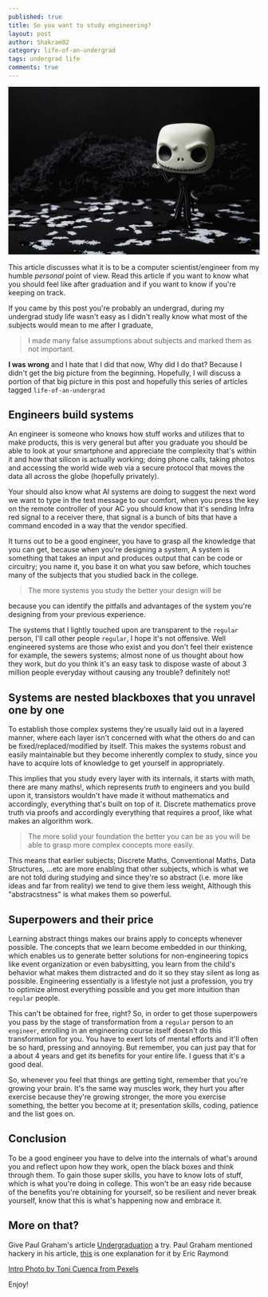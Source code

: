 ```yaml
---
published: true
title: So you want to study engineering?
layout: post
author: Shakram02
category: life-of-an-undergrad
tags: undergrad life
comments: true
---
```

 ![intro-photo](/images/frightening-troll-toy.jpeg)
  
This article discusses what it is to be a computer scientist/engineer from my humble *personal* point of view. Read this article if you want to know what you should feel like after graduation and if you want to know if you're keeping on track.

<!-- end_excerpt -->

If you came by this post you're probably an undergrad, during my undergrad study life wasn't easy as I didn't really know what most of the subjects would mean to me after I graduate, 

> I made many false assumptions about subjects and marked them as not important.

**I was wrong** and I hate that I did that now, Why did I do that? Because I didn't get the big picture from the beginning. Hopefully, I will discuss a portion of that big picture in this post and hopefully this series of articles tagged `life-of-an-undergrad`

## Engineers build systems

An engineer is someone who knows how stuff works and utilizes that to make products, this is very general but after you graduate you should be able to look at your smartphone and appreciate the complexity that's within it and how that silicon is actually working; doing phone calls, taking photos and accessing the world wide web via a secure protocol that moves the data all across the globe (hopefully privately). 

Your should also know what AI systems are doing to suggest the next word we want to type in the text message to our comfort, when you press the key on the remote controller of your AC you should know that it's sending Infra red signal to a receiver there, that signal is a bunch of bits that have a command encoded in a way that the vendor specified.

It turns out to be a good engineer, you have to grasp all the knowledge that you can get, because when you're designing a system, A system is something that takes an input and produces output that can be code or circuitry; you name it, you base it on what you saw before, which touches many of the subjects that you studied back in the college. 

> The more systems you study the better your design will be

because you can identify the pitfalls and advantages of the system you're designing from your previous experience.

The systems that I lightly touched upon are transparent to the `regular` person, I'll call other people `regular`, I hope it's not offensive. Well engineered systems are those who exist and you don't feel their existence for example, the sewers systems; almost none of us thought about how they work, but do you think it's an easy task to dispose waste of about 3 million people everyday without causing any trouble? definitely not!

## Systems are nested blackboxes that you unravel one by one

To establish those complex systems they're usually laid out in a layered manner, where each layer isn't concerned with what the others do and can be fixed/replaced/modified by itself. This makes the systems robust and easily maintainable but they become inherently complex to study, since you have to acquire lots of knowledge to get yourself in appropriately.

This implies that you study every layer with its internals, it starts with math, there are many maths!, which represents *truth* to engineers and you build upon it, transistors wouldn't have made it without mathematics and accordingly, everything that's built on top of it. Discrete mathematics prove truth via proofs and accordingly everything that requires a proof, like what makes an algorithm work. 

> The more solid your foundation the better you can be as you will be able to grasp more complex concepts more easily.

This means that earlier subjects; Discrete Maths, Conventional Maths, Data Structures, ...etc are more enabling that other subjects, which is what we are not told during studying and since they're so abstract (i.e. more like ideas and far from reality) we tend to give them less weight, Although this "abstracstness" is what makes them so powerful.

## Superpowers and their price

Learning abstract things makes our brains apply to concepts whenever possible. The concepts that we learn become embedded in our thinking, which enables
us to generate better solutions for non-engineering topics like event organization or even babysitting, you learn from the child's behavior what makes them distracted and do it so they stay silent as long as possible. Engineering essentially is a lifestyle not just a profession, you try to optimize almost everything possible and you get more intuition than `regular` people.

This can't be obtained for free, right? So, in order to get those superpowers you pass by the stage of transformation from a `regular` person to an `engineer`, enrolling in an engineering course itself doesn't do this transformation for you. You have to exert lots of mental efforts and it'll often be so hard, pressing and annoying. But remember, you can just pay that for a about 4 years and get its benefits for your entire life. I guess that it's a good deal.

So, whenever you feel that things are getting tight, remember that you're growing your brain. It's the same way muscles work, they hurt you after exercise because they're growing stronger, the more you exercise something, the better you become at it; presentation skills, coding, patience and the list goes on.

## Conclusion
To be a good engineer you have to delve into the internals of what's around you and reflect upon how they work, open the black boxes and think through them. To gain those super skills, you have to know lots of stuff, which is what you're doing in college. This won't be an easy ride because of the benefits you're obtaining for yourself, so be resilient and never break yourself, know that this is what's happening now and embrace it.

## More on that?

Give Paul Graham's article [Undergraduation](http://www.paulgraham.com/college.html) a try. Paul Graham mentioned hackery in his article, [this](http://www.catb.org/esr/faqs/hacker-howto.html#what_is) is one explanation for it by Eric Raymond

[Intro Photo by Toni Cuenca from Pexels](https://www.pexels.com/photo/background-black-black-and-white-creepy-619419/)

Enjoy!
